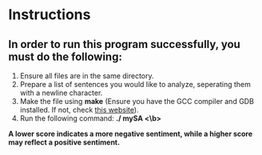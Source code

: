<h1>Instructions</h1>
<h2>In order to run this program successfully, you must do the following:</h2>

<ol>
  <li>Ensure all files are in the same directory.</li>
  <li>Prepare a list of sentences you would like to analyze, seperating them with a newline character.</li>
  <li>Make the file using <b>make</b> (Ensure you have the GCC compiler and GDB installed. If not, check <a href="https://code.visualstudio.com/docs/cpp/cmake-linux">this website</a>).</li>
  <li>Run the following command: <b>./ mySA <dictionary_name.txt> <sample_lines.txt><\b></li>
</ol>

<p>A lower score indicates a more negative sentiment, while a higher score may reflect a positive sentiment.</p>
